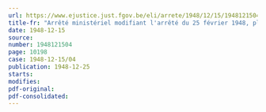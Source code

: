 ```yaml
---
url: https://www.ejustice.just.fgov.be/eli/arrete/1948/12/15/1948121504/justel
title-fr: "Arrêté ministériel modifiant l'arrêté du 25 février 1948, plaçant sous le régime du prix normal les paves de porphyre, grès, quartzite et petit granit, ainsi que les moellons, plats choisis recoupés et " fleuris ", les dalles, parements et fabrications spéciales de grès"
date: 1948-12-15
source:
number: 1948121504
page: 10198
case: 1948-12-15/04
publication: 1948-12-25
starts:
modifies:
pdf-original:
pdf-consolidated:
---
```


